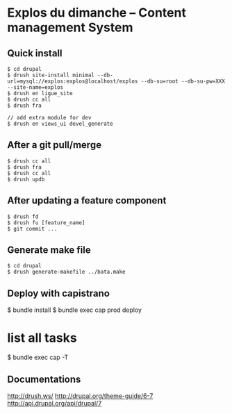 # Explos du dimanche – Content management System


## Quick install
    $ cd drupal
    $ drush site-install minimal --db-url=mysql://explos:explos@localhost/explos --db-su=root --db-su-pw=XXX --site-name=explos
    $ drush en ligue_site
    $ drush cc all
    $ drush fra

    // add extra module for dev
    $ drush en views_ui devel_generate

## After a git pull/merge
    $ drush cc all
    $ drush fra
    $ drush cc all
    $ drush updb

## After updating a feature component
    $ drush fd
    $ drush fu [feature_name]
    $ git commit ...


## Generate make file
    $ cd drupal
    $ drush generate-makefile ../bata.make


## Deploy with capistrano

  $ bundle install
  $ bundle exec cap prod deploy
  # list all tasks
  $ bundle exec cap -T

## Documentations

http://drush.ws/
http://drupal.org/theme-guide/6-7
http://api.drupal.org/api/drupal/7
